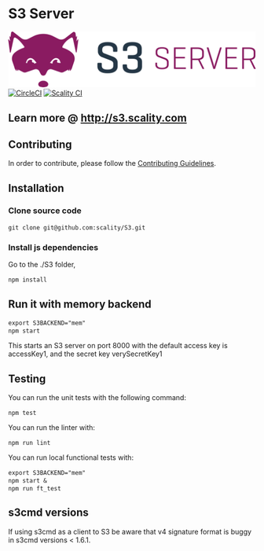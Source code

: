 # S3 Server

![S3 Server logo](res/Scality-S3-Server-Logo-Large.png)
[![CircleCI][badgepub]](https://circleci.com/gh/scality/S3)
[![Scality CI][badgepriv]](http://ci.ironmann.io/gh/scality/S3)

## Learn more @ http://s3.scality.com

## Contributing

In order to contribute, please follow the
[Contributing Guidelines](
https://github.com/scality/Guidelines/blob/master/CONTRIBUTING.md).

## Installation

### Clone source code

```shell
git clone git@github.com:scality/S3.git
```

### Install js dependencies

Go to the ./S3 folder,

```shell
npm install
```

## Run it with memory backend

```shell
export S3BACKEND="mem"
npm start
```

This starts an S3 server on port 8000
with the default access key is accessKey1, and the secret key verySecretKey1

## Testing

You can run the unit tests with the following command:

```shell
npm test
```

You can run the linter with:

```shell
npm run lint
```

You can run local functional tests with:

```shell
export S3BACKEND="mem"
npm start &
npm run ft_test
```

## s3cmd versions

If using s3cmd as a client to S3 be aware that v4 signature format
is buggy in s3cmd versions < 1.6.1.

[badgepub]: https://circleci.com/gh/scality/S3.svg?style=svg
[badgepriv]: http://ci.ironmann.io/gh/scality/S3.svg?style=svg&circle-token=1f105b7518b53853b5b7cf72302a3f75d8c598ae
